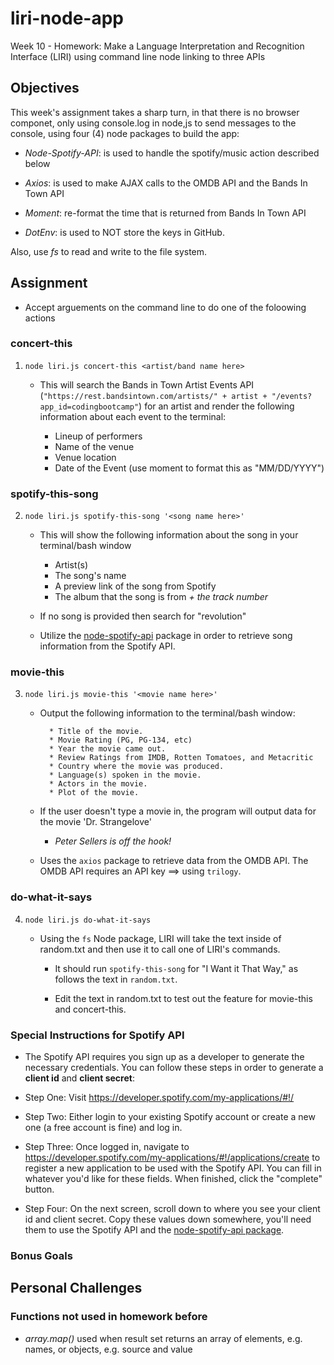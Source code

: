 # liri-node-app
Week 10 - Homework: Make a Language Interpretation and Recognition Interface (LIRI) using command line node linking to three APIs 

## Objectives

This week's assignment takes a sharp turn, in that there is no browser componet, only using console.log in node,js to send messages to the console, using four (4) node packages to build the app:

* _Node-Spotify-API_: is used to handle the spotify/music action described below

* _Axios_: is used to make AJAX calls to the OMDB API and the Bands In Town API

* _Moment_: re-format the time that is returned from Bands In Town API 

* _DotEnv_: is used to NOT store the keys in GitHub.

Also, use _fs_ to read and write to the file system.


## Assignment
 
* Accept arguements on the command line to do one of the foloowing actions

### concert-this 
1. `node liri.js concert-this <artist/band name here>`

   * This will search the Bands in Town Artist Events API (`"https://rest.bandsintown.com/artists/" + artist + "/events?app_id=codingbootcamp"`) for an artist and render the following information about each event to the terminal:

     * Lineup of performers
     * Name of the venue
     * Venue location
     * Date of the Event (use moment to format this as "MM/DD/YYYY")

### spotify-this-song
2. `node liri.js spotify-this-song '<song name here>'`

   * This will show the following information about the song in your terminal/bash window

     * Artist(s)
     * The song's name
     * A preview link of the song from Spotify
     * The album that the song is from _+ the track number_

   * If no song is provided then search for "revolution" 

   * Utilize the [node-spotify-api](https://www.npmjs.com/package/node-spotify-api) package in order to retrieve song information from the Spotify API.


### movie-this
3. `node liri.js movie-this '<movie name here>'`

   * Output the following information to the terminal/bash window:

     ```
       * Title of the movie.
       * Movie Rating (PG, PG-134, etc)
       * Year the movie came out.
       * Review Ratings from IMDB, Rotten Tomatoes, and Metacritic 
       * Country where the movie was produced.
       * Language(s) spoken in the movie.
       * Actors in the movie.
       * Plot of the movie.
     ```

   * If the user doesn't type a movie in, the program will output data for the movie 'Dr. Strangelove' 
     * *Peter Sellers is off the hook!*

   * Uses the `axios` package to retrieve data from the OMDB API. The OMDB API requires an API key ==> using `trilogy`.

### do-what-it-says
4. `node liri.js do-what-it-says`

   * Using the `fs` Node package, LIRI will take the text inside of random.txt and then use it to call one of LIRI's commands.

     * It should run `spotify-this-song` for "I Want it That Way," as follows the text in `random.txt`.

     * Edit the text in random.txt to test out the feature for movie-this and concert-this.

### Special Instructions for Spotify API 

   * The Spotify API requires you sign up as a developer to generate the necessary credentials. You can follow these steps in order to generate a **client id** and **client secret**:

   * Step One: Visit <https://developer.spotify.com/my-applications/#!/>

   * Step Two: Either login to your existing Spotify account or create a new one (a free account is fine) and log in.

   * Step Three: Once logged in, navigate to <https://developer.spotify.com/my-applications/#!/applications/create> to register a new application to be used with the Spotify API. You can fill in whatever you'd like for these fields. When finished, click the "complete" button.

   * Step Four: On the next screen, scroll down to where you see your client id and client secret. Copy these values down somewhere, you'll need them to use the Spotify API and the [node-spotify-api package](https://www.npmjs.com/package/node-spotify-api).

### Bonus Goals

## Personal Challenges

### Functions not used in homework before

* _array.map()_ used when result set returns an array of elements, e.g. names, or objects, e.g. source and value